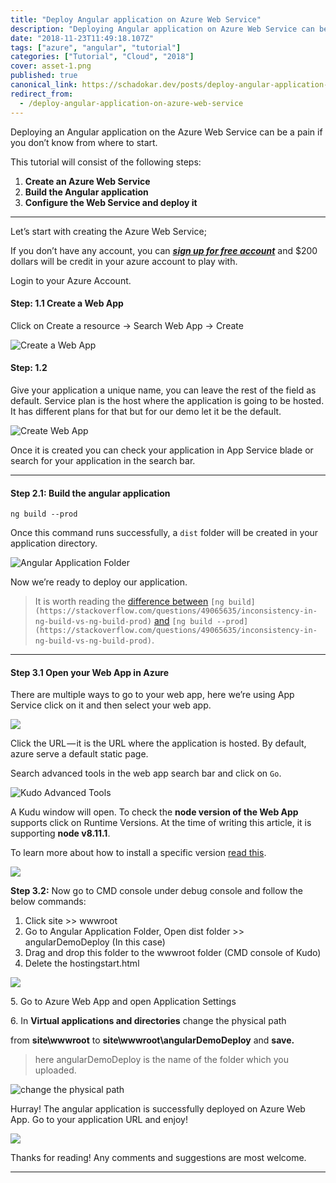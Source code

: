 ```yaml
---
title: "Deploy Angular application on Azure Web Service"
description: "Deploying Angular application on Azure Web Service can be pain if you don’t know where to start."
date: "2018-11-23T11:49:18.107Z"
tags: ["azure", "angular", "tutorial"]
categories: ["Tutorial", "Cloud", "2018"]
cover: asset-1.png
published: true
canonical_link: https://schadokar.dev/posts/deploy-angular-application-on-azure-web-service/
redirect_from:
  - /deploy-angular-application-on-azure-web-service
---
```


Deploying an Angular application on the Azure Web Service can be a pain if you don’t know from where to start.

This tutorial will consist of the following steps:

1.  **Create an Azure Web Service**
2.  **Build the Angular application**
3.  **Configure the Web Service and deploy it**

---

Let’s start with creating the Azure Web Service;

If you don’t have any account, you can [**_sign up for free account_**](https://azure.microsoft.com/en-us/free/) and \$200 dollars will be credit in your azure account to play with.

Login to your Azure Account.

#### **Step: 1.1** Create a Web App

Click on Create a resource → Search Web App → Create

![Create a Web App](./asset-2.png)

#### **Step: 1.2**

Give your application a unique name, you can leave the rest of the field as default. Service plan is the host where the application is going to be hosted. It has different plans for that but for our demo let it be the default.

![Create Web App](./asset-3.png)

Once it is created you can check your application in App Service blade or search for your application in the search bar.

---

#### **Step 2.1:** Build the angular application

`ng build --prod`

Once this command runs successfully, a `dist` folder will be created in your application directory.

![Angular Application Folder](./asset-4.png)

Now we’re ready to deploy our application.

> It is worth reading the [difference between](https://stackoverflow.com/questions/49065635/inconsistency-in-ng-build-vs-ng-build-prod) `[ng build](https://stackoverflow.com/questions/49065635/inconsistency-in-ng-build-vs-ng-build-prod)` [and](https://stackoverflow.com/questions/49065635/inconsistency-in-ng-build-vs-ng-build-prod) `[ng build --prod](https://stackoverflow.com/questions/49065635/inconsistency-in-ng-build-vs-ng-build-prod)`.

---

#### **Step 3.1** Open your Web App in Azure

There are multiple ways to go to your web app, here we’re using App Service click on it and then select your web app.

![](./asset-5.png)

Click the URL — it is the URL where the application is hosted. By default, azure serve a default static page.

Search advanced tools in the web app search bar and click on `Go`.

![Kudo Advanced Tools](./asset-6.png)

A Kudu window will open. To check the **node version of the Web App** supports click on Runtime Versions. At the time of writing this article, it is supporting **node v8.11.1**.

To learn more about how to install a specific version [read this](https://blogs.msdn.microsoft.com/azureossds/2016/04/20/nodejs-and-npm-versions-on-azure-app-services/).

![](./asset-7.png)

**Step 3.2:** Now go to CMD console under debug console and follow the below commands:

1.  Click site >> wwwroot
2.  Go to Angular Application Folder, Open dist folder >> angularDemoDeploy (In this case)
3.  Drag and drop this folder to the wwwroot folder (CMD console of Kudo)
4.  Delete the hostingstart.html

![](./asset-8.png)

5\. Go to Azure Web App and open Application Settings

6\. In **Virtual applications and directories** change the physical path

from **site\\wwwroot** to **site\\wwwroot\\angularDemoDeploy** and **save.**

> here angularDemoDeploy is the name of the folder which you uploaded.

![change the physical path](./asset-9.png)

Hurray! The angular application is successfully deployed on Azure Web App. Go to your application URL and enjoy!

![](./asset-10.png)

Thanks for reading! Any comments and suggestions are most welcome.

---